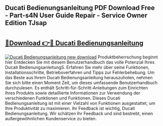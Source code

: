 ## Ducati Bedienungsanleitung PDF Download Free - Part-s4N User Guide Repair - Service Owner Edition TJsap

# <h2><a href="http://df2z2b8.blite.top/?on=Ducati+Bedienungsanleitung">🔗Download 👉🔴 Ducati Bedienungsanleitung</a></h2>

[![Ducati Bedienungsanleitung new download](https://i.imgur.com/lujVjoI.png)](http://df2z2b8.blite.top/?on=Ducati+Bedienungsanleitung)
Produktbeherrschung beginnt hier Entdecken Sie mit diesem Benutzerhandbuch das volle Potenzial Ihres Ducati BedienungsanleitungS. Erfahren Sie mehr über seine Funktionen, Installationsschritte, Betriebsverfahren und Tipps zur Fehlerbehebung. Um das Beste aus Ihrem Ducati Bedienungsanleitung herauszuholen, nehmen Sie sich bitte einen Moment Zeit, um dieses umfassende Benutzerhandbuch durchzulesen. Es enthält Schritt-für-Schritt-Anleitungen zum Einrichten Ihres Produkts sowie detaillierte Informationen zur Verwendung der verschiedenen Funktionen und Funktionen. Dieses Ducati Bedienungsanleitung ist mit einer Vielzahl von Funktionen ausgestattet, um Ihre Produktivität zu maximieren. Ihr Feedback ist wichtig, Ducati Bedienungsanleitung. Wir schätzen Ihr Feedback und sind bestrebt, einen außergewöhnlichen Kundenservice zu bieten.
